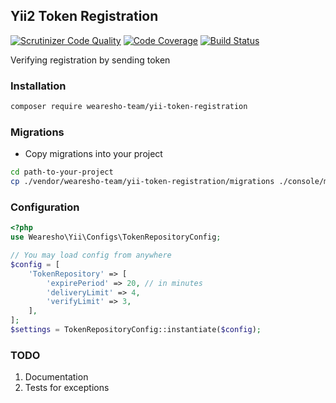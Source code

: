 ## Yii2 Token Registration
[![Scrutinizer Code Quality](https://scrutinizer-ci.com/g/wearesho-team/yii-token-registration/badges/quality-score.png?b=master)](https://scrutinizer-ci.com/g/wearesho-team/yii-token-registration/?branch=master)
[![Code Coverage](https://scrutinizer-ci.com/g/wearesho-team/yii-token-registration/badges/coverage.png?b=master)](https://scrutinizer-ci.com/g/wearesho-team/yii-token-registration/?branch=master)
[![Build Status](https://scrutinizer-ci.com/g/wearesho-team/yii-token-registration/badges/build.png?b=master)](https://scrutinizer-ci.com/g/wearesho-team/yii-token-registration/build-status/master)

Verifying registration by sending token 

### Installation
```bash
composer require wearesho-team/yii-token-registration
```

### Migrations
- Copy migrations into your project
```bash
cd path-to-your-project
cp ./vendor/wearesho-team/yii-token-registration/migrations ./console/migrations
``` 
 
### Configuration
```php
<?php
use Wearesho\Yii\Configs\TokenRepositoryConfig;

// You may load config from anywhere
$config = [
    'TokenRepository' => [
        'expirePeriod' => 20, // in minutes
        'deliveryLimit' => 4,
        'verifyLimit' => 3,
    ],
];
$settings = TokenRepositoryConfig::instantiate($config);
```
 
### TODO
1. Documentation
2. Tests for exceptions